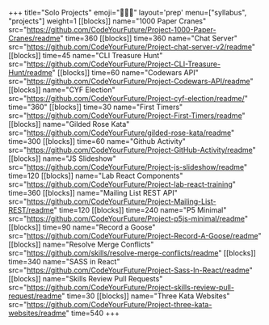 +++
title="Solo Projects"
emoji="🧑🏿‍💻"
layout='prep'
menu=["syllabus", "projects"]
weight=1
[[blocks]]
name="1000 Paper Cranes"
src="https://github.com/CodeYourFuture/Project-1000-Paper-Cranes/readme"
time=360
[[blocks]]
time=360
name="Chat Server"
src="https://github.com/CodeYourFuture/Project-chat-server-v2/readme"
[[blocks]]
time=45
name="CLI Treasure Hunt"
src="https://github.com/CodeYourFuture/Project-CLI-Treasure-Hunt/readme"
[[blocks]]
time=60
name="Codewars API"
src="https://github.com/CodeYourFuture/Project-Codewars-API/readme"
[[blocks]]
name="CYF Election"
src="https://github.com/CodeYourFuture/Project-cyf-election/readme/"
time="360"
[[blocks]]
time=30
name="First Timers"
src="https://github.com/CodeYourFuture/Project-First-Timers/readme"
[[blocks]]
name="Gilded Rose Kata"
src="https://github.com/CodeYourFuture/gilded-rose-kata/readme"
time=300
[[blocks]]
time=60
name="Github Activity"
src="https://github.com/CodeYourFuture/Project-GitHub-Activity/readme"
[[blocks]]
name="JS Slideshow"
src="https://github.com/CodeYourFuture/Project-js-slideshow/readme"
time=120
[[blocks]]
name="Lab React Components"
src="https://github.com/CodeYourFuture/Project-lab-react-training"
time=360
[[blocks]]
name="Mailing List REST API"
src="https://github.com/CodeYourFuture/Project-Mailing-List-REST/readme"
time=120
[[blocks]]
time=240
name="P5 Minimal"
src="https://github.com/CodeYourFuture/Project-p5js-minimal/readme"
[[blocks]]
time=90
name="Record a Goose"
src="https://github.com/CodeYourFuture/Project-Record-A-Goose/readme"
[[blocks]]
name="Resolve Merge Conflicts"
src="https://github.com/skills/resolve-merge-conflicts/readme"
[[blocks]]
time=340
name="SASS in React"
src="https://github.com/CodeYourFuture/Project-Sass-In-React/readme"
[[blocks]]
name="Skills Review Pull Requests"
src="https://github.com/CodeYourFuture/Project-skills-review-pull-request/readme"
time=30
[[blocks]]
name="Three Kata Websites"
src="https://github.com/CodeYourFuture/Project-three-kata-websites/readme"
time=540
+++
